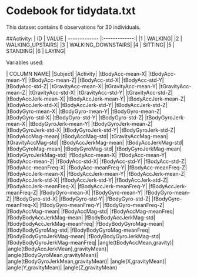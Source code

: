 # Codebook for tidydata.txt

This dataset contains 6 observations for 30 individuals.

##Activity:
| ID       | VALUE
| ------------- |:-------------:| 
|1 |           WALKING|
|2 |   WALKING_UPSTAIRS|
|3 | WALKING_DOWNSTAIRS|
|4 |           SITTING|
|5 |         STANDING|
|6 |             LAYING|


Variables used:

| COLUMN NAME|
|Subject|
|Activity|
|tBodyAcc-mean-X|
|tBodyAcc-mean-Y|
|tBodyAcc-mean-Z|
|tBodyAcc-std-X|
|tBodyAcc-std-Y|
|tBodyAcc-std-Z|
|tGravityAcc-mean-X|
|tGravityAcc-mean-Y|
|tGravityAcc-mean-Z|
|tGravityAcc-std-X|
|tGravityAcc-std-Y|
|tGravityAcc-std-Z|
|tBodyAccJerk-mean-X|
|tBodyAccJerk-mean-Y|
|tBodyAccJerk-mean-Z|
|tBodyAccJerk-std-X|
|tBodyAccJerk-std-Y|
|tBodyAccJerk-std-Z|
|tBodyGyro-mean-X|
|tBodyGyro-mean-Y|
|tBodyGyro-mean-Z|
|tBodyGyro-std-X|
|tBodyGyro-std-Y|
|tBodyGyro-std-Z|
|tBodyGyroJerk-mean-X|
|tBodyGyroJerk-mean-Y|
|tBodyGyroJerk-mean-Z|
|tBodyGyroJerk-std-X|
|tBodyGyroJerk-std-Y|
|tBodyGyroJerk-std-Z|
|tBodyAccMag-mean|
|tBodyAccMag-std|
|tGravityAccMag-mean|
|tGravityAccMag-std|
|tBodyAccJerkMag-mean|
|tBodyAccJerkMag-std|
|tBodyGyroMag-mean|
|tBodyGyroMag-std|
|tBodyGyroJerkMag-mean|
|tBodyGyroJerkMag-std|
|fBodyAcc-mean-X|
|fBodyAcc-mean-Y|
|fBodyAcc-mean-Z|
|fBodyAcc-std-X|
|fBodyAcc-std-Y|
|fBodyAcc-std-Z|
|fBodyAcc-meanFreq-X|
|fBodyAcc-meanFreq-Y|
|fBodyAcc-meanFreq-Z|
|fBodyAccJerk-mean-X|
|fBodyAccJerk-mean-Y|
|fBodyAccJerk-mean-Z|
|fBodyAccJerk-std-X|
|fBodyAccJerk-std-Y|
|fBodyAccJerk-std-Z|
|fBodyAccJerk-meanFreq-X|
|fBodyAccJerk-meanFreq-Y|
|fBodyAccJerk-meanFreq-Z|
|fBodyGyro-mean-X|
|fBodyGyro-mean-Y|
|fBodyGyro-mean-Z|
|fBodyGyro-std-X|
|fBodyGyro-std-Y|
|fBodyGyro-std-Z|
|fBodyGyro-meanFreq-X|
|fBodyGyro-meanFreq-Y|
|fBodyGyro-meanFreq-Z|
|fBodyAccMag-mean|
|fBodyAccMag-std|
|fBodyAccMag-meanFreq|
|fBodyBodyAccJerkMag-mean|
|fBodyBodyAccJerkMag-std|
|fBodyBodyAccJerkMag-meanFreq|
|fBodyBodyGyroMag-mean|
|fBodyBodyGyroMag-std|
|fBodyBodyGyroMag-meanFreq|
|fBodyBodyGyroJerkMag-mean|
|fBodyBodyGyroJerkMag-std|
|fBodyBodyGyroJerkMag-meanFreq|
|angle(tBodyAccMean,gravity)|
|angle(tBodyAccJerkMean),gravityMean)|
|angle(tBodyGyroMean,gravityMean)|
|angle(tBodyGyroJerkMean,gravityMean)|
|angle(X,gravityMean)|
|angle(Y,gravityMean)|
|angle(Z,gravityMean)

